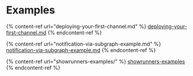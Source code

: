 # Examples

{% content-ref url="deploying-your-first-channel.md" %}
[deploying-your-first-channel.md](deploying-your-first-channel.md)
{% endcontent-ref %}

{% content-ref url="notification-via-subgraph-example.md" %}
[notification-via-subgraph-example.md](notification-via-subgraph-example.md)
{% endcontent-ref %}

{% content-ref url="showrunners-examples/" %}
[showrunners-examples](showrunners-examples/)
{% endcontent-ref %}
